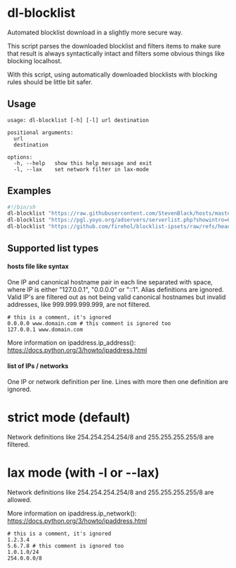 # dl-blocklist

Automated blocklist download in a slightly more secure way.

This script parses the downloaded blocklist and filters items to make sure that result is always syntactically intact and filters some obvious things like blocking localhost.

With this script, using automatically downloaded blocklists with blocking rules should be little bit safer.

## Usage

~~~
usage: dl-blocklist [-h] [-l] url destination

positional arguments:
  url
  destination

options:
  -h, --help   show this help message and exit
  -l, --lax    set network filter in lax-mode
~~~


## Examples
~~~sh
#!/bin/sh
dl-blocklist "https://raw.githubusercontent.com/StevenBlack/hosts/master/hosts" /var/blocklists/steven-black.txt
dl-blocklist "https://pgl.yoyo.org/adservers/serverlist.php?showintro=0;hostformat=hosts" /var/blocklists/yoyo-adservers.txt
dl-blocklist "https://github.com/firehol/blocklist-ipsets/raw/refs/heads/master/firehol_level4.netset" /var/blocklists/firehol_level4.txt
~~~

## Supported list types

#### hosts file like syntax

One IP and canonical hostname pair in each line separated with space, where IP is either "127.0.0.1", "0.0.0.0" or "::1". Alias definitions are ignored. Valid IP's are filtered out as not being valid canonical hostnames but invalid addresses, like 999.999.999.999, are not filtered.

~~~
# this is a comment, it's ignored
0.0.0.0 www.domain.com # this comment is ignored too
127.0.0.1 www.domain.com
~~~

More information on ipaddress.ip\_address(): https://docs.python.org/3/howto/ipaddress.html

#### list of IPs / networks

One IP or network definition per line. Lines with more then one definition are ignored.

# strict mode (default)
Network definitions like 254.254.254.254/8 and 255.255.255.255/8 are filtered.
# lax mode (with -l or --lax)
Network definitions like 254.254.254.254/8 and 255.255.255.255/8 are allowed.

More information on ipaddress.ip\_network(): https://docs.python.org/3/howto/ipaddress.html

~~~
# this is a comment, it's ignored
1.2.3.4
5.6.7.8 # this comment is ignored too
1.0.1.0/24
254.0.0.0/8
~~~
